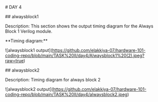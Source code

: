 \# DAY 4



\## alwaysblock1



Description: This section shows the output timing diagram for the Always Block 1 Verilog module.



\*\*Timing diagram:\*\*



!\[alwaysblock1 output](https://github.com/elakkiya-07/hardware-101-coding-repo/blob/main/TASK%20II/day4/Alwaysblock1%20(2).jpeg?raw=true)





\## alwaysblock2

Description: Timing diagram for always block 2

!\[alwaysblock2 output](https://github.com/elakkiya-07/hardware-101-coding-repo/blob/main/TASK%20II/day4/alwaysblock2.jpeg)

